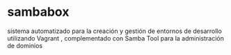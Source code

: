# sambabox
 sistema automatizado para la  creación y gestión de entornos de desarrollo utilizando Vagrant , complementado con Samba Tool para la administración de dominios 
